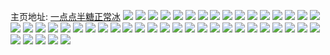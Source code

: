 主页地址: [一点点半糖正常冰](https://weibo.com/u/5637484325) 
![](https://wx4.sinaimg.cn/mw2000/0069wjcxly1h9qhj1k27qj31o02804qr.jpg) 
![](https://wx4.sinaimg.cn/mw2000/0069wjcxly1h9qhhd4i8tj31b21yk1ky.jpg) 
![](https://wx4.sinaimg.cn/mw2000/0069wjcxly1h9qhh6z5h6j31o0280hdu.jpg) 
![](https://wx4.sinaimg.cn/mw2000/0069wjcxly1h9qhhl6cgxj31aq1y34qq.jpg) 
![](https://wx4.sinaimg.cn/mw2000/0069wjcxly1h9qhhamwg9j32eo37khdx.jpg) 
![](https://wx4.sinaimg.cn/mw2000/0069wjcxly1h9qhhjdzt4j31b11yjx6p.jpg) 
![](https://wx4.sinaimg.cn/mw2000/0069wjcxly1h9qhhfmjcij31o0280hdu.jpg) 
![](https://wx4.sinaimg.cn/mw2000/0069wjcxly1h9qhhhsv8oj31o0280b2a.jpg) 
![](https://wx4.sinaimg.cn/mw2000/0069wjcxly1h9qhj3f417j31o02807wi.jpg) 
![](https://wx4.sinaimg.cn/mw2000/0069wjcxly1h6vytfggwij32c02c0hdv.jpg) 
![](https://wx4.sinaimg.cn/mw2000/0069wjcxly1h6vyxw1evaj31400u077m.jpg) 
![](https://wx4.sinaimg.cn/mw2000/0069wjcxly1h6vyx4db5pj31400u0t8x.jpg) 
![](https://wx4.sinaimg.cn/mw2000/0069wjcxly1h6vytck2waj32c02c0u10.jpg) 
![](https://wx4.sinaimg.cn/mw2000/0069wjcxly1h6vyu2bratj30tr1a6wg9.jpg) 
![](https://wx4.sinaimg.cn/mw2000/0069wjcxly1h6vytms1aoj32c02c0e82.jpg) 
![](https://wx4.sinaimg.cn/mw2000/0069wjcxly1h6vytkaso1j315o1wv4qp.jpg) 
![](https://wx4.sinaimg.cn/mw2000/0069wjcxly1h6vyw86g34j30tz0tzam2.jpg) 
![](https://wx4.sinaimg.cn/mw2000/0069wjcxly1h6vyw7v3x1j32c02c0tt1.jpg) 
![](https://wx4.sinaimg.cn/mw2000/0069wjcxly1h61gji8x9vj31o0280kcg.jpg) 
![](https://wx4.sinaimg.cn/mw2000/0069wjcxly1h4qi2dwrsdj32c02c0kjm.jpg) 
![](https://wx4.sinaimg.cn/mw2000/0069wjcxly1h4qi1ikbuwj32c02c0hdu.jpg) 
![](https://wx4.sinaimg.cn/mw2000/0069wjcxly1h4qi1nfiw2j32c02c0hdu.jpg) 
![](https://wx4.sinaimg.cn/mw2000/0069wjcxly1h4qi1xxiffj32c02c0u0y.jpg) 
![](https://wx4.sinaimg.cn/mw2000/0069wjcxly1h4qi1drnmpj32c02c0hdu.jpg) 
![](https://wx4.sinaimg.cn/mw2000/0069wjcxly1h4qi212knoj32c02c01ky.jpg) 
![](https://wx4.sinaimg.cn/mw2000/0069wjcxly1h4qi25zvgej32c02c0u0y.jpg) 
![](https://wx4.sinaimg.cn/mw2000/0069wjcxly1h4qi2af2wtj32c02c01kz.jpg) 
![](https://wx4.sinaimg.cn/mw2000/0069wjcxly1h4qi384by1j30uk7n07wk.jpg) 
![](https://wx4.sinaimg.cn/mw2000/0069wjcxly1h4qi1t9u34j32c02bshdv.jpg) 
![](https://wx4.sinaimg.cn/mw2000/0069wjcxly1h4qi2iwniyj32c02c0npe.jpg) 
![](https://wx4.sinaimg.cn/mw2000/0069wjcxly1h4qi3cifwjj32c02c0x6q.jpg) 
![](https://wx4.sinaimg.cn/mw2000/0069wjcxly1h4qi19enjrj32c02c0hdv.jpg) 
![](https://wx4.sinaimg.cn/mw2000/0069wjcxly1h4qi3ghs0rj32c02c0x6q.jpg) 
![](https://wx4.sinaimg.cn/mw2000/0069wjcxly1h4qi3mvs1jj32c02c01kz.jpg) 
![](https://wx4.sinaimg.cn/mw2000/0069wjcxly1h4qi3s4hwhj32c02c04qr.jpg) 
![](https://wx4.sinaimg.cn/mw2000/0069wjcxly1h4qi3xrd5gj32c02c07wk.jpg) 
![](https://wx4.sinaimg.cn/mw2000/0069wjcxly1h4qi448rfcj32c02c0hdv.jpg) 
![](https://wx4.sinaimg.cn/mw2000/0069wjcxly1h4h6pmsuqhj33403401l2.jpg) 
![](https://wx4.sinaimg.cn/mw2000/0069wjcxly1h4h6ixg32ej3340340b2a.jpg) 
![](https://wx4.sinaimg.cn/mw2000/0069wjcxly1h4h6pcbeqkj3340340u0x.jpg) 
![](https://wx4.sinaimg.cn/mw2000/0069wjcxly1h4h6pzzwvoj3340340qv5.jpg) 
![](https://wx4.sinaimg.cn/mw2000/0069wjcxly1h4h6qcw1jkj3280280e82.jpg) 
![](https://wx4.sinaimg.cn/mw2000/0069wjcxly1h4dlpt2umtj32c02c01kz.jpg) 
![](https://wx4.sinaimg.cn/mw2000/0069wjcxly1h4b6o030ksj30u00w8go9.jpg) 
![](https://wx4.sinaimg.cn/mw2000/0069wjcxly1h41u6t1npsj31900u07dk.jpg) 
![](https://wx4.sinaimg.cn/mw2000/0069wjcxly1h41u6ntrf6j30pu1b8aiy.jpg) 
